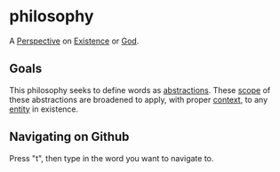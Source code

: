philosophy
==========

A [Perspective](./perspective.md) on [Existence](./existence.md) or [God](./god.md).

## Goals

This philosophy seeks to define words as [abstractions](./abstraction.md). These [scope](./scope.md) of these abstractions are broadened to apply, with proper [context](./context.md), to any [entity](./entity.md) in existence.

## Navigating on Github

Press "t", then type in the word you want to navigate to.
